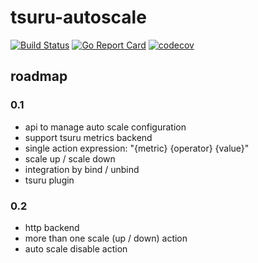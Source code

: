 # tsuru-autoscale

[![Build Status](https://travis-ci.org/tsuru/tsuru-autoscale.png?branch=master)](https://travis-ci.org/tsuru/tsuru-autoscale)
[![Go Report Card](https://goreportcard.com/badge/github.com/tsuru/tsuru-autoscale)](https://goreportcard.com/report/github.com/tsuru/tsuru-autoscale)
[![codecov](https://codecov.io/gh/tsuru/tsuru-autoscale/branch/master/graph/badge.svg)](https://codecov.io/gh/tsuru/tsuru-autoscale)

## roadmap

### 0.1

* api to manage auto scale configuration
* support tsuru metrics backend
* single action expression: "{metric} {operator} {value}"
* scale up / scale down
* integration by bind / unbind
* tsuru plugin

### 0.2

* http backend
* more than one scale (up / down) action
* auto scale disable action
